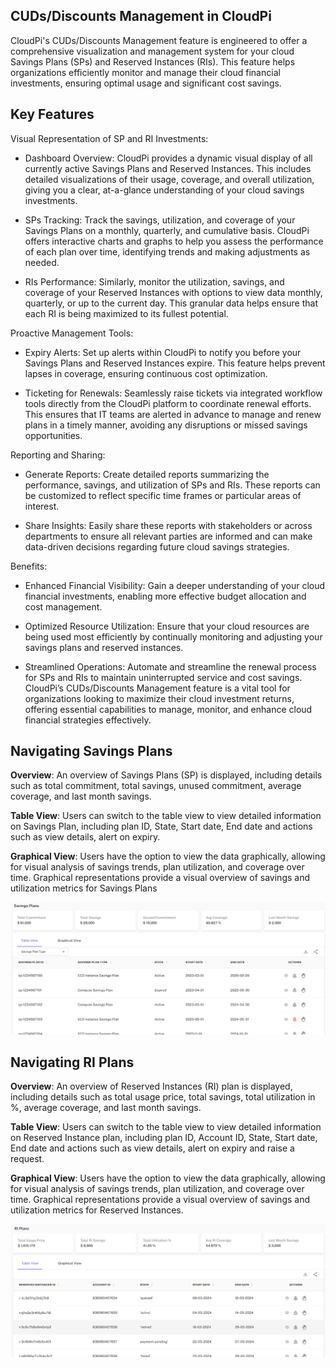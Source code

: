 ## CUDs/Discounts Management in CloudPi 
<!-- ## Overview  -->
CloudPi's CUDs/Discounts Management feature is engineered to offer a comprehensive 
visualization and management system for your cloud Savings Plans (SPs) and Reserved 
Instances (RIs). This feature helps organizations efficiently monitor and manage their cloud 
financial investments, ensuring optimal usage and significant cost savings.

## Key Features 
 
Visual Representation of SP and RI Investments:

- Dashboard Overview: CloudPi provides a dynamic visual display of all currently active Savings Plans and Reserved Instances. This includes detailed visualizations of their usage, 
coverage, and overall utilization, giving you a clear, at-a-glance understanding of your cloud 
savings investments. 
 
 - SPs Tracking: Track the savings, utilization, and coverage of your Savings Plans on a 
monthly, quarterly, and cumulative basis. CloudPi offers interactive charts and graphs to 
help you assess the performance of each plan over time, identifying trends and making 
adjustments as needed. 

 - RIs Performance: Similarly, monitor the utilization, savings, and coverage of your Reserved 
Instances with options to view data monthly, quarterly, or up to the current day. This 
granular data helps ensure that each RI is being maximized to its fullest potential. 
 
Proactive Management Tools: 

- Expiry Alerts: Set up alerts within CloudPi to notify you before your Savings Plans and 
Reserved Instances expire. This feature helps prevent lapses in coverage, ensuring 
continuous cost optimization. 

- Ticketing for Renewals: Seamlessly raise tickets via integrated workflow tools directly from 
the CloudPi platform to coordinate renewal efforts. This ensures that IT teams are alerted in 
advance to manage and renew plans in a timely manner, avoiding any disruptions or missed 
savings opportunities. 
 
Reporting and Sharing: 

- Generate Reports: Create detailed reports summarizing the performance, savings, and 
utilization of SPs and RIs. These reports can be customized to reflect specific time frames or 
particular areas of interest. 

- Share Insights: Easily share these reports with stakeholders or across departments to 
ensure all relevant parties are informed and can make data-driven decisions regarding 
future cloud savings strategies. 
 
Benefits:

- Enhanced Financial Visibility: Gain a deeper understanding of your cloud financial 
investments, enabling more effective budget allocation and cost management. 

- Optimized Resource Utilization: Ensure that your cloud resources are being used most 
efficiently by continually monitoring and adjusting your savings plans and reserved 
instances. 

- Streamlined Operations: Automate and streamline the renewal process for SPs and RIs to 
maintain uninterrupted service and cost savings.
CloudPi’s CUDs/Discounts Management feature is a vital tool for organizations looking to 
maximize their cloud investment returns, offering essential capabilities to manage, monitor, 
and enhance cloud financial strategies effectively.

## Navigating Savings Plans 

**Overview**: An overview of Savings Plans (SP) is displayed, including details such as total 
commitment, total savings, unused commitment, average coverage, and last month savings. 

**Table View**: Users can switch to the table view to view detailed information on Savings Plan, 
including plan ID, State, Start date, End date and actions such as view details, alert on 
expiry.

**Graphical View**: Users have the option to view the data graphically, allowing for visual 
analysis of savings trends, plan utilization, and coverage over time. Graphical 
representations provide a visual overview of savings and utilization metrics for Savings 
Plans

![Details](images/discounts%20sp%20plan.png)

## Navigating RI Plans 

**Overview**: An overview of Reserved Instances (RI) plan is displayed, including details such as 
total usage price, total savings, total utilization in %, average coverage, and last month 
savings. 

**Table View**: Users can switch to the table view to view detailed information on Reserved 
Instance plan, including plan ID, Account ID, State, Start date, End date and actions such as 
view details, alert on expiry and raise a request. 

**Graphical View**: Users have the option to view the data graphically, allowing for visual 
analysis of savings trends, plan utilization, and coverage over time. Graphical 
representations provide a visual overview of savings and utilization metrics for Reserved 
Instances.

![Details](images/Discounts%20RI%20plan.png)